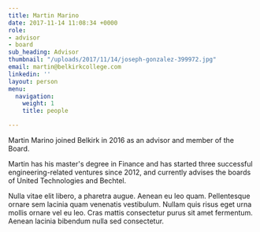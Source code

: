 ```yaml
---
title: Martin Marino
date: 2017-11-14 11:08:34 +0000
role:
- advisor
- board
sub_heading: Advisor
thumbnail: "/uploads/2017/11/14/joseph-gonzalez-399972.jpg"
email: martin@belkirkcollege.com
linkedin: ''
layout: person
menu:
  navigation:
    weight: 1
    title: people

---
```

Martin Marino joined Belkirk in 2016 as an advisor and member of the Board.

Martin has his master's degree in Finance and has started three successful engineering-related ventures since 2012, and currently advises the boards of United Technologies and Bechtel.

Nulla vitae elit libero, a pharetra augue. Aenean eu leo quam. Pellentesque ornare sem lacinia quam venenatis vestibulum. Nullam quis risus eget urna mollis ornare vel eu leo. Cras mattis consectetur purus sit amet fermentum. Aenean lacinia bibendum nulla sed consectetur.